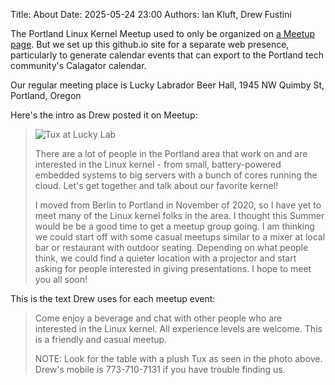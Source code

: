 Title: About
Date: 2025-05-24 23:00
Authors: Ian Kluft, Drew Fustini

The Portland Linux Kernel Meetup used to only be organized on [a Meetup page](https://www.meetup.com/portland-linux-kernel-meetup/). But we set up this github.io site for a separate web presence, particularly to generate calendar events that can export to the Portland tech community's Calagator calendar.

Our regular meeting place is Lucky Labrador Beer Hall, 1945 NW Quimby St, Portland, Oregon

Here's the intro as Drew posted it on Meetup:

> ![Tux at Lucky Lab]({static}/images/luckylab_tux.webp)
>
> There are a lot of people in the Portland area that work on and are interested in the Linux kernel - from small, battery-powered embedded systems to big servers with a bunch of cores running the cloud. Let's get together and talk about our favorite kernel!
>
> I moved from Berlin to Portland in November of 2020, so I have yet to meet many of the Linux kernel folks in the area. I thought this Summer would be be a good time to get a meetup group going. I am thinking we could start off with some casual meetups similar to a mixer at local bar or restaurant with outdoor seating. Depending on what people think, we could find a quieter location with a projector and start asking for people interested in giving presentations. I hope to meet you all soon!

This is the text Drew uses for each meetup event:

> Come enjoy a beverage and chat with other people who are interested in the Linux kernel. All experience levels are welcome. This is a friendly and casual meetup.
>
> NOTE: Look for the table with a plush Tux as seen in the photo above. Drew's mobile is 773-710-7131 if you have trouble finding us.
